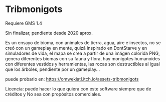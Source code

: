 # Tribmonigots

Requiere GMS 1.4

Sin finalizar, pendiente desde 2020 aprox.

Es un ensayo de bioma, con animales de tierra, agua, aire e insectos, no se creó con un gameplay en mente, quizá inspirado en DontStarve y en simuladores de vida, el mapa se crea a partir de una imágen colorida PNG, genera diferentes biomas con su fauna y flora, hay monigotes humanoides con diferentes vestidos y herramientas, las rocas son destructibles al igual que los árboles, pendiente por un gameplay...

puede probarlo en: https://omwekiatl.itch.io/assets-tribmonigots

Licencia:
puede hacer lo que quiera con este software siempre que de créditos y No sea con propósitos comerciales.
